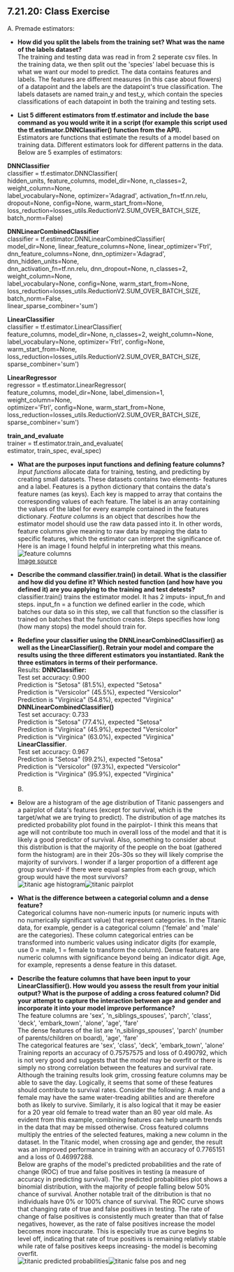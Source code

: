 ## 7.21.20: Class Exercise
A. Premade estimators:<br/>
- **How did you split the labels from the training set?  What was the name of the labels dataset?**<br/>
The training and testing data was read in from 2 seperate csv files. In the training data, we then split out the 'species' label becuase this is what we want our model to predict. The data contains features and labels. The features are different measures (in this case about flowers) of a datapoint and the labels are the datapoint's true classification. The labels datasets are named train_y and test_y, which contain the species classifications of each datapoint in both the training and testing sets.<br/>

- **List 5 different estimators from tf.estimator and include the base command as you would write it in a script (for example this script used the tf.estimator.DNNClassifier() function from the API).**<br/>
Estimators are functions that estimate the results of a model based on training data. Different estimators look for different patterns in the data. Below are 5 examples of estimators:<br/>

**DNNClassifier**<br/>
classifier = tf.estimator.DNNClassifier(<br/>
    hidden_units, feature_columns, model_dir=None, n_classes=2, weight_column=None,<br/>
    label_vocabulary=None, optimizer='Adagrad', activation_fn=tf.nn.relu,<br/>
    dropout=None, config=None, warm_start_from=None,<br/>
    loss_reduction=losses_utils.ReductionV2.SUM_OVER_BATCH_SIZE, batch_norm=False)<br/>

**DNNLinearCombinedClassifier**<br/>
classifier = tf.estimator.DNNLinearCombinedClassifier(<br/>
    model_dir=None, linear_feature_columns=None, linear_optimizer='Ftrl',<br/>
    dnn_feature_columns=None, dnn_optimizer='Adagrad', dnn_hidden_units=None,<br/>
    dnn_activation_fn=tf.nn.relu, dnn_dropout=None, n_classes=2, weight_column=None,<br/>
    label_vocabulary=None, config=None, warm_start_from=None,<br/>
    loss_reduction=losses_utils.ReductionV2.SUM_OVER_BATCH_SIZE, batch_norm=False,<br/>
    linear_sparse_combiner='sum')<br/>
    
**LinearClassifier**<br/>
classifier = tf.estimator.LinearClassifier(<br/>
    feature_columns, model_dir=None, n_classes=2, weight_column=None,<br/>
    label_vocabulary=None, optimizer='Ftrl', config=None, warm_start_from=None,<br/>
    loss_reduction=losses_utils.ReductionV2.SUM_OVER_BATCH_SIZE,<br/>
    sparse_combiner='sum')<br/>

**LinearRegressor**<br/>
regressor = tf.estimator.LinearRegressor(<br/>
    feature_columns, model_dir=None, label_dimension=1, weight_column=None,<br/>
    optimizer='Ftrl', config=None, warm_start_from=None,<br/>
    loss_reduction=losses_utils.ReductionV2.SUM_OVER_BATCH_SIZE,<br/>
    sparse_combiner='sum')<br/>
    
**train_and_evaluate**<br/>
trainer = tf.estimator.train_and_evaluate(<br/>
    estimator, train_spec, eval_spec)<br/>
    
- **What are the purposes input functions and defining feature columns?**<br/>
*Input functions* allocate data for training, testing, and predicting by creating small datasets. These datasets contains two elements- features and a label. Features is a python dictionary that contains the data's feature names (as keys). Each key is mapped to array that contains the corresponding values of each feature. The label is an array containing the values of the label for every example contained in the features dictionary. *Feature columns* is an object that describes how the estimator model should use the raw data passed into it. In other words, feature columns give meaning to raw data by mapping the data to specific features, which the estimator can interpret the significance of. Here is an image I found helpful in interpreting what this means.<br/>
![feature columns](https://aeraposo.github.io/Data-310-Public-Raposo/feature_columns.png)<br/>
[Image source](https://medium.com/ml-book/demonstration-of-tensorflow-feature-columns-tf-feature-column-3bfcca4ca5c4)<br/>

- **Describe the command classifier.train() in detail.  What is the classifier and how did you define it?  Which nested function (and how have you defined it) are you applying to the training and test detests?**<br/>
classifier.train() trains the estimator model. It has 2 imputs- input_fn and steps. input_fn = a function we defined earlier in the code, which batches our data so in this step, we call that function so the classifier is trained on batches that the function creates. Steps specifies how long (how many stops) the model should train for.<br/>

- **Redefine your classifier using the DNNLinearCombinedClassifier() as well as the LinearClassifier().  Retrain your model and compare the results using the three different estimators you instantiated.  Rank the three estimators in terms of their performance.**<br/>
Results:
**DNNClassifier:**<br/>
Test set accuracy: 0.900<br/>
Prediction is "Setosa" (81.5%), expected "Setosa"<br/>
Prediction is "Versicolor" (45.5%), expected "Versicolor"<br/>
Prediction is "Virginica" (54.8%), expected "Virginica"<br/>
**DNNLinearCombinedClassifier()**<br/>
Test set accuracy: 0.733<br/>
Prediction is "Setosa" (77.4%), expected "Setosa"<br/>
Prediction is "Virginica" (45.9%), expected "Versicolor"<br/>
Prediction is "Virginica" (63.0%), expected "Virginica"<br/>
**LinearClassifier**.<br/>
Test set accuracy: 0.967<br/>
Prediction is "Setosa" (99.2%), expected "Setosa"<br/>
Prediction is "Versicolor" (97.3%), expected "Versicolor"<br/>
Prediction is "Virginica" (95.9%), expected "Virginica"<br/>
<br/> B.<br/>
- Below are a histogram of the age distribution of Titanic passengers and a pairplot of data's features (except for survival, which is the target/what we are trying to predict). The distribution of age matches its predicted probability plot found in the pairplot- I think this means that age will not contribute too much in overall loss of the model and that it is likely a good predictor of survival. Also, something to consider about this distribution is that the majority of the people on the boat (gathered form the histogram) are in their 20s-30s so they will likely comprise the majority of survivors. I wonder if a larger proportion of a different age group survived- if there were equal samples from each group, which group would have the most survivors?<br/>
![titanic age histogram](https://aeraposo.github.io/Data-310-Public-Raposo/age_hist.png)![titanic pairplot](https://aeraposo.github.io/Data-310-Public-Raposo/titanic_pairplot.png)<br/>
- **What is the difference between a categorial column and a dense feature?**<br/>
Categorical columns have non-numeric inputs (or numeric inputs with no numerically significant value) that represent categories. In the Titanic data, for example, gender is a categorical column ('female' and 'male' are the categories). These column categorical entries can be transformed into numberic values using indicator digits (for example, use 0 = male, 1 = female to transform the column). Dense features are numeric columns with significance beyond being an indicator digit. Age, for example, represents a dense feature in this dataset.<br/>

- **Describe the feature columns that have been input to your LinearClassifier().  How would you assess the result from your initial output?  What is the purpose of adding a cross featured column?  Did your attempt to capture the interaction between age and gender and incorporate it into your model improve performance?**<br/>
The feature columns are 'sex', 'n_siblings_spouses', 'parch', 'class', 'deck', 'embark_town', 'alone', 'age', 'fare'<br/>
The dense features of the list are 'n_siblings_spouses', 'parch' (number of parents/children on board), 'age', 'fare'<br/>
The categorical features are 'sex', 'class', 'deck', 'embark_town', 'alone'<br/>
Training reports an accuracy of 0.75757575 and loss of 0.490792, which is not very good and suggests that the model may be overfit or there is simply no strong correlation between the features and survival rate.<br/>
Although the training results look grim, crossing feature columns may be able to save the day. Logically, it seems that some of these features should contribute to survival rates. Consider the following: A male and a female may have the same water-treading abilities and are therefore both as likely to survive. Similarly, it is also logical that it may be easier for a 20 year old female to tread water than an 80 year old male. As evident from this example, combining features can help unearth trends in the data that may be missed otherwise. Cross featured columns multiply the entries of the selected features, making a new column in the dataset. In the Titanic model, when crossing age and gender, the result was an improved performance in training with an accuracy of 0.7765151 and a loss of 0.46997288.<br/>
Below are graphs of the model's predicted probabilities and the rate of change (ROC) of true and false positives in testing (a measure of accuracy in predicting survival). The predicted probabilities plot shows a binomial distribution, with the majority of people falling below 50% chance of survival. Another notable trait of the ditribution is that no individuals have 0% or 100% chance of survival. The ROC curve shows that changing rate of true and false positives in testing. The rate of change of false positives is consistently much greater than that of false negatives, however, as the rate of false positives increase the model becomes more inaccurate. This is especially true as curve begins to level off, indicating that rate of true positives is remaining relativly stable while rate of false positives keeps increasing- the model is becoming overfit.<br/>
![titanic predicted probabilities](https://aeraposo.github.io/Data-310-Public-Raposo/titanic_pred_prob.png)![titanic false pos and neg](https://aeraposo.github.io/Data-310-Public-Raposo/titanic_pos_neg.png)<br/>
